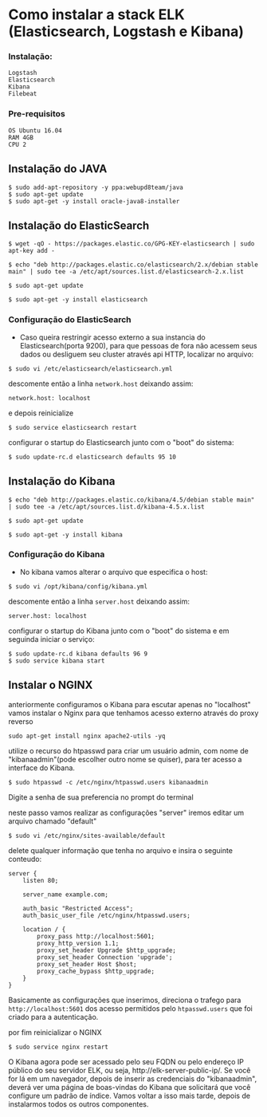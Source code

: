 # Como instalar a stack ELK (Elasticsearch, Logstash e Kibana)

### Instalação:
```
Logstash
Elasticsearch
Kibana
Filebeat
```

### Pre-requisitos
```
OS Ubuntu 16.04
RAM 4GB
CPU 2
```
## Instalação do JAVA
```
$ sudo add-apt-repository -y ppa:webupd8team/java
$ sudo apt-get update
$ sudo apt-get -y install oracle-java8-installer
```
## Instalação do ElasticSearch
```
$ wget -qO - https://packages.elastic.co/GPG-KEY-elasticsearch | sudo apt-key add -

$ echo "deb http://packages.elastic.co/elasticsearch/2.x/debian stable main" | sudo tee -a /etc/apt/sources.list.d/elasticsearch-2.x.list

$ sudo apt-get update

$ sudo apt-get -y install elasticsearch

```
### Configuração do ElasticSearch
- Caso queira restringir acesso externo a sua instancia do Elasticsearch(porta 9200), para que pessoas de fora não acessem seus dados ou desliguem seu cluster através api HTTP, localizar no arquivo: 

```
$ sudo vi /etc/elasticsearch/elasticsearch.yml
```
descomente então a linha ```network.host``` deixando assim:

```
network.host: localhost
```

e depois reinicialize
```
$ sudo service elasticsearch restart
```

configurar o startup do Elasticsearch junto com o "boot" do sistema:
```
$ sudo update-rc.d elasticsearch defaults 95 10
```

## Instalação do Kibana

```
$ echo "deb http://packages.elastic.co/kibana/4.5/debian stable main" | sudo tee -a /etc/apt/sources.list.d/kibana-4.5.x.list

$ sudo apt-get update 

$ sudo apt-get -y install kibana

```
### Configuração do Kibana
- No kibana vamos alterar o arquivo que especifica o host: 

```
$ sudo vi /opt/kibana/config/kibana.yml
```
descomente então a linha ```server.host``` deixando assim:

```
server.host: localhost
```
configurar o startup do Kibana junto com o "boot" do sistema e em seguinda iniciar o serviço:
```
$ sudo update-rc.d kibana defaults 96 9
$ sudo service kibana start
```

## Instalar o NGINX

anteriormente configuramos o Kibana para escutar apenas no "localhost" vamos instalar o Nginx para que tenhamos acesso externo através do proxy reverso

```
sudo apt-get install nginx apache2-utils -yq
```
utilize o recurso do htpasswd para criar um usuário admin, com nome de "kibanaadmin"(pode escolher outro nome se quiser), para ter acesso a interface do Kibana.

```
$ sudo htpasswd -c /etc/nginx/htpasswd.users kibanaadmin
```
Digite a senha de sua preferencia no prompt do terminal

neste passo vamos realizar as configurações "server" iremos editar um arquivo chamado  "default"
```
$ sudo vi /etc/nginx/sites-available/default
```

delete qualquer informação que tenha no arquivo e insira o seguinte conteudo:
```
server {
    listen 80;

    server_name example.com;

    auth_basic "Restricted Access";
    auth_basic_user_file /etc/nginx/htpasswd.users;

    location / {
        proxy_pass http://localhost:5601;
        proxy_http_version 1.1;
        proxy_set_header Upgrade $http_upgrade;
        proxy_set_header Connection 'upgrade';
        proxy_set_header Host $host;
        proxy_cache_bypass $http_upgrade;        
    }
}
```
Basicamente as configurações que inserimos, direciona o trafego para ```http://localhost:5601``` dos acesso permitidos pelo ```htpasswd.users``` que foi criado para a autenticação.

por fim reinicializar o NGINX

```
$ sudo service nginx restart
```
O Kibana agora pode ser acessado pelo seu FQDN ou pelo endereço IP público do seu servidor ELK, ou seja, http://elk-server-public-ip/.
Se você for lá em um navegador, depois de inserir as credenciais do "kibanaadmin", deverá ver uma página de boas-vindas do Kibana que solicitará que você configure um padrão de índice. Vamos voltar a isso mais tarde, depois de instalarmos todos os outros componentes.



